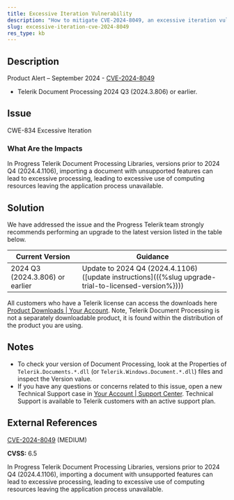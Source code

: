 ```yaml
---
title: Excessive Iteration Vulnerability
description: "How to mitigate CVE-2024-8049, an excessive iteration vulnerability."
slug: excessive-iteration-cve-2024-8049
res_type: kb
---
```


## Description

Product Alert – September 2024 - [CVE-2024-8049](https://www.cve.org/CVERecord?id=CVE-2024-8049)

- Telerik Document Processing 2024 Q3 (2024.3.806) or earlier.

## Issue

CWE-834 Excessive Iteration

### What Are the Impacts

In Progress Telerik Document Processing Libraries, versions prior to 2024 Q4 (2024.4.1106), importing a document with unsupported features can lead to excessive processing, leading to excessive use of computing resources leaving the application process unavailable.

## Solution

We have addressed the issue and the Progress Telerik team strongly recommends performing an upgrade to the latest version listed in the table below.

| Current Version | Guidance |
|-----------------|----------|
| 2024 Q3 (2024.3.806) or earlier | Update to 2024 Q4 (2024.4.1106) ([update instructions](({%slug upgrade-trial-to-licensed-version%}))) |

All customers who have a Telerik license can access the downloads here [Product Downloads | Your Account](https://www.telerik.com/account/downloads/product-download). Note, Telerik Document Processing is not a separately downloadable product, it is found within the distribution of the product you are using.

## Notes

- To check your version of Document Processing, look at the Properties of `Telerik.Documents.*.dll` (or `Telerik.Windows.Document.*.dll`) files and inspect the Version value.
- If you have any questions or concerns related to this issue, open a new Technical Support case in [Your Account | Support Center](https://www.telerik.com/account/support-center/contact-us/). Technical Support is available to Telerik customers with an active support plan.

## External References

[CVE-2024-8049](https://www.cve.org/CVERecord?id=CVE-2024-8049) (MEDIUM)

**CVSS:** 6.5

In Progress Telerik Document Processing Libraries, versions prior to 2024 Q4 (2024.4.1106), importing a document with unsupported features can lead to excessive processing, leading to excessive use of computing resources leaving the application process unavailable.
